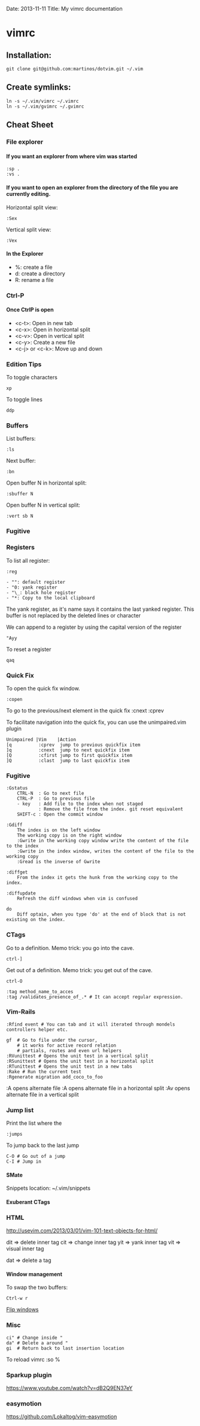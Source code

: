 Date: 2013-11-11
Title: My vimrc documentation

# vimrc

## Installation:

    git clone git@github.com:martinos/dotvim.git ~/.vim

## Create symlinks:

    ln -s ~/.vim/vimrc ~/.vimrc
    ln -s ~/.vim/gvimrc ~/.gvimrc

## Cheat Sheet

### File explorer

#### If you want an explorer from where vim was started

    :sp .
    :vs .

#### If you want to open an explorer from the directory of the file you are currently editing.

Horizontal split view:

    :Sex

Vertical split view:

    :Vex

#### In the Explorer

-  %: create a file
-  d: create a directory
-  R: rename a file

### Ctrl-P

#### Once CtrlP is open

- <c-t\>: Open in new tab
- <c-x\>: Open in horizontal split
- <c-v\>: Open in vertical split
- <c-y\>: Create a new file
- <c-j\> or <c-k\>: Move up and down

### Edition Tips

To toggle characters

    xp
To toggle lines

    ddp

### Buffers

List buffers:

  	:ls

Next buffer:

	:bn
	
Open buffer N in horizontal split:

	:sbuffer N
	
Open buffer N in vertical split:
	
	:vert sb N
	
### Fugitive


### Registers

To list all register:

	:reg

	- "": default register
	- "0: yank register
	- "\_: black hole register
	- "*: Copy to the local clipboard

The yank register, as it's name says it contains the last yanked register. This buffer is not replaced by the deleted lines or character

We can append to a register by using the capital version of the register
    
    "Ayy

To reset a register

    qaq
	

### Quick Fix

To open the quick fix window.

	:copen
	
To go to the previous/next element in the quick fix
	:cnext
	:cprev
	
To facilitate navigation into the quick fix, you can use the unimpaired.vim plugin
	
	Unimpaired |Vim    |Action
	[q			:cprev	jump to previous quickfix item
	]q			:cnext	jump to next quickfix item
	[Q			:cfirst	jump to first quickfix item
	]Q			:clast	jump to last quickfix item
	

### Fugitive 
	:Gstatus
		CTRL-N	: Go to next file 
		CTRL-P	: Go to previous file
		- key 	: Add file to the index when not staged
			  	: Remove the file from the index. git reset equivalent
	    SHIFT-c : Open the commit window
	
	:Gdiff
		The index is on the left window
		The working copy is on the right window
		:Gwrite in the working copy window write the content of the file to the index
		:Gwrite in the index window, writes the content of the file to the working copy
		:Gread is the inverse of Gwrite
	
	:diffget
		From the index it gets the hunk from the working copy to the index.
		
	:diffupdate
		Refresh the diff windows when vim is confused
		
	do
		Diff optain, when you type 'do' at the end of block that is not existing on the index.

### CTags

Go to a definition. Memo trick: you go into the cave.

	ctrl-]

Get out of a definition. Memo trick: you get out of the cave.

	ctrl-O

	:tag method_name_to_acces
	:tag /validates_presence_of_.* # It can accept regular expression.

### Vim-Rails

	:Rfind event # You can tab and it will iterated through mondels controllers helper etc.
	
	gf 	# Go to file under the cursor, 
		# it works for active record relation
		# partials, routes and even url helpers
	:RVunittest # Opens the unit test in a vertical split
	:RSunittest # Opens the unit test in a horizontal split
	:RTunittest # Opens the unit test in a new tabs
	:Rake # Run the current test
	:Rgenerate migration add_coco_to_foo
  :A opens alternate file
  :A opens alternate file in a horizontal split
  :Av opens alternate file in a vertical split
	
### Jump list

Print the list where the 

	:jumps
To jump back to the last jump

	C-O # Go out of a jump
	C-I # Jump in
#### SMate

Snippets location:
	~/.vim/snippets
	
#### Exuberant CTags

### HTML
http://usevim.com/2013/03/01/vim-101-text-objects-for-html/

dit => delete inner tag
cit => change inner tag
yit => yank inner tag
vit => visual inner tag

dat => delete a tag


#### Window management

To swap the two buffers:
```
Ctrl-w r
```

[Flip windows](http://stackoverflow.com/questions/6071266/how-to-flip-windows-in-vim)

### Misc
	
	ci" # Change inside "
	da" # Delete a around "
	gi  # Return back to last insertion location
	
To reload vimrc
:so %

### Sparkup plugin

https://www.youtube.com/watch?v=dB2Q9EN37eY

### easymotion

https://github.com/Lokaltog/vim-easymotion
